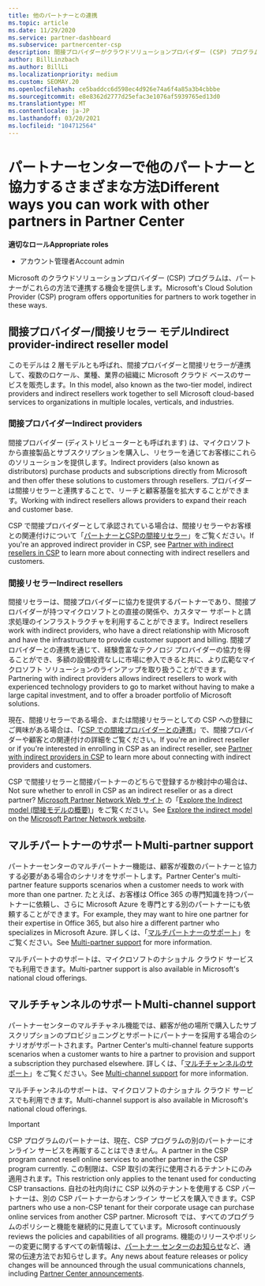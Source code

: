 ```yaml
---
title: 他のパートナーとの連携
ms.topic: article
ms.date: 11/29/2020
ms.service: partner-dashboard
ms.subservice: partnercenter-csp
description: 間接プロバイダーがクラウドソリューションプロバイダー (CSP) プログラムで間接リセラーと提携し、どのロールが適切かを判断する方法について説明します。
author: BillLinzbach
ms.author: BillLi
ms.localizationpriority: medium
ms.custom: SEOMAY.20
ms.openlocfilehash: ce5baddcc6d598ec4d926e74a6f4a85a3b4cbbbe
ms.sourcegitcommit: e8e8362d2777d25efac3e1076af5939765ed13d0
ms.translationtype: MT
ms.contentlocale: ja-JP
ms.lasthandoff: 03/20/2021
ms.locfileid: "104712564"
---
```

# <a name="different-ways-you-can-work-with-other-partners-in-partner-center"></a><span data-ttu-id="46e27-103">パートナーセンターで他のパートナーと協力するさまざまな方法</span><span class="sxs-lookup"><span data-stu-id="46e27-103">Different ways you can work with other partners in Partner Center</span></span>

<span data-ttu-id="46e27-104">**適切なロール**</span><span class="sxs-lookup"><span data-stu-id="46e27-104">**Appropriate roles**</span></span>

- <span data-ttu-id="46e27-105">アカウント管理者</span><span class="sxs-lookup"><span data-stu-id="46e27-105">Account admin</span></span>

<span data-ttu-id="46e27-106">Microsoft のクラウドソリューションプロバイダー (CSP) プログラムは、パートナーがこれらの方法で連携する機会を提供します。</span><span class="sxs-lookup"><span data-stu-id="46e27-106">Microsoft's Cloud Solution Provider (CSP) program offers opportunities for partners to work together in these ways.</span></span>

## <a name="indirect-provider-indirect-reseller-model"></a><span data-ttu-id="46e27-107">間接プロバイダー/間接リセラー モデル</span><span class="sxs-lookup"><span data-stu-id="46e27-107">Indirect provider-indirect reseller model</span></span>

<span data-ttu-id="46e27-108">このモデルは 2 層モデルとも呼ばれ、間接プロバイダーと間接リセラーが連携して、複数のロケール、業種、業界の組織に Microsoft クラウド ベースのサービスを販売します。</span><span class="sxs-lookup"><span data-stu-id="46e27-108">In this model, also known as the two-tier model, indirect providers and indirect resellers work together to sell Microsoft cloud-based services to organizations in multiple locales, verticals, and industries.</span></span>

### <a name="indirect-providers"></a><span data-ttu-id="46e27-109">間接プロバイダー</span><span class="sxs-lookup"><span data-stu-id="46e27-109">Indirect providers</span></span>

<span data-ttu-id="46e27-110">間接プロバイダー (ディストリビューターとも呼ばれます) は、マイクロソフトから直接製品とサブスクリプションを購入し、リセラーを通じてお客様にこれらのソリューションを提供します。</span><span class="sxs-lookup"><span data-stu-id="46e27-110">Indirect providers (also known as distributors) purchase products and subscriptions directly from Microsoft and then offer these solutions to customers through resellers.</span></span> <span data-ttu-id="46e27-111">プロバイダーは間接リセラーと連携することで、リーチと顧客基盤を拡大することができます。</span><span class="sxs-lookup"><span data-stu-id="46e27-111">Working with indirect resellers allows providers to expand their reach and customer base.</span></span>

<span data-ttu-id="46e27-112">CSP で間接プロバイダーとして承認されている場合は、間接リセラーやお客様との関連付けについて「[パートナーとCSPの間接リセラー](indirect-provider-tasks-in-partner-center.md)」をご覧ください。</span><span class="sxs-lookup"><span data-stu-id="46e27-112">If you're an approved indirect provider in CSP, see [Partner with indirect resellers in CSP](indirect-provider-tasks-in-partner-center.md) to learn more about connecting with indirect resellers and customers.</span></span>

### <a name="indirect-resellers"></a><span data-ttu-id="46e27-113">間接リセラー</span><span class="sxs-lookup"><span data-stu-id="46e27-113">Indirect resellers</span></span>

<span data-ttu-id="46e27-114">間接リセラーは、間接プロバイダーに協力を提供するパートナーであり、間接プロバイダーが持つマイクロソフトとの直接の関係や、カスタマー サポートと請求処理のインフラストラクチャを利用することができます。</span><span class="sxs-lookup"><span data-stu-id="46e27-114">Indirect resellers work with indirect providers, who have a direct relationship with Microsoft and have the infrastructure to provide customer support and billing.</span></span> <span data-ttu-id="46e27-115">間接プロバイダーとの連携を通じて、経験豊富なテクノロジ プロバイダーの協力を得ることができ、多額の設備投資なしに市場に参入できると共に、より広範なマイクロソフト ソリューションのラインアップを取り扱うことができます。</span><span class="sxs-lookup"><span data-stu-id="46e27-115">Partnering with indirect providers allows indirect resellers to work with experienced technology providers to go to market without having to make a large capital investment, and to offer a broader portfolio of Microsoft solutions.</span></span>

<span data-ttu-id="46e27-116">現在、間接リセラーである場合、または間接リセラーとしての CSP への登録にご興味がある場合は、「[CSP での間接プロバイダーとの連携](indirect-reseller-tasks-in-partner-center.md)」で、間接プロバイダーや顧客との関連付けの詳細をご覧ください。</span><span class="sxs-lookup"><span data-stu-id="46e27-116">If you're an indirect reseller or if you're interested in enrolling in CSP as an indirect reseller, see [Partner with indirect providers in CSP](indirect-reseller-tasks-in-partner-center.md) to learn more about connecting with indirect providers and customers.</span></span>

<span data-ttu-id="46e27-117">CSP で間接リセラーと間接パートナーのどちらで登録するか検討中の場合は、</span><span class="sxs-lookup"><span data-stu-id="46e27-117">Not sure whether to enroll in CSP as an indirect reseller or as a direct partner?</span></span> <span data-ttu-id="46e27-118">[Microsoft Partner Network Web サイト](https://partner.microsoft.com) の「[Explore the Indirect model (間接モデルの概要)](https://partner.microsoft.com/cloud-solution-provider/indirect)」をご覧ください。</span><span class="sxs-lookup"><span data-stu-id="46e27-118">See [Explore the indirect model](https://partner.microsoft.com/cloud-solution-provider/indirect) on the [Microsoft Partner Network website](https://partner.microsoft.com).</span></span>

## <a name="multi-partner-support"></a><span data-ttu-id="46e27-119">マルチパートナーのサポート</span><span class="sxs-lookup"><span data-stu-id="46e27-119">Multi-partner support</span></span>

<span data-ttu-id="46e27-120">パートナーセンターのマルチパートナー機能は、顧客が複数のパートナーと協力する必要がある場合のシナリオをサポートします。</span><span class="sxs-lookup"><span data-stu-id="46e27-120">Partner Center's multi-partner feature supports scenarios when a customer needs to work with more than one partner.</span></span> <span data-ttu-id="46e27-121">たとえば、お客様は Office 365 の専門知識を持つパートナーに依頼し、さらに Microsoft Azure を専門とする別のパートナーにも依頼することができます。</span><span class="sxs-lookup"><span data-stu-id="46e27-121">For example, they may want to hire one partner for their expertise in Office 365, but also hire a different partner who specializes in Microsoft Azure.</span></span> <span data-ttu-id="46e27-122">詳しくは、「[マルチパートナーのサポート](multipartner.md)」をご覧ください。</span><span class="sxs-lookup"><span data-stu-id="46e27-122">See [Multi-partner support](multipartner.md) for more information.</span></span>

<span data-ttu-id="46e27-123">マルチパートナのサポートは、マイクロソフトのナショナル クラウド サービスでも利用できます。</span><span class="sxs-lookup"><span data-stu-id="46e27-123">Multi-partner support is also available in Microsoft's national cloud offerings.</span></span>

## <a name="multi-channel-support"></a><span data-ttu-id="46e27-124">マルチチャンネルのサポート</span><span class="sxs-lookup"><span data-stu-id="46e27-124">Multi-channel support</span></span>

<span data-ttu-id="46e27-125">パートナーセンターのマルチチャネル機能では、顧客が他の場所で購入したサブスクリプションのプロビジョニングとサポートにパートナーを採用する場合のシナリオがサポートされます。</span><span class="sxs-lookup"><span data-stu-id="46e27-125">Partner Center's multi-channel feature supports scenarios when a customer wants to hire a partner to provision and support a subscription they purchased elsewhere.</span></span> <span data-ttu-id="46e27-126">詳しくは、「[マルチチャンネルのサポート](multichannel.md)」をご覧ください。</span><span class="sxs-lookup"><span data-stu-id="46e27-126">See [Multi-channel support](multichannel.md) for more information.</span></span>

<span data-ttu-id="46e27-127">マルチチャンネルのサポートは、マイクロソフトのナショナル クラウド サービスでも利用できます。</span><span class="sxs-lookup"><span data-stu-id="46e27-127">Multi-channel support is also available in Microsoft's national cloud offerings.</span></span>

> [!IMPORTANT]  
> <span data-ttu-id="46e27-128">CSP プログラムのパートナーは、現在、CSP プログラムの別のパートナーにオンライン サービスを再販することはできません。</span><span class="sxs-lookup"><span data-stu-id="46e27-128">A partner in the CSP program cannot resell online services to another partner in the CSP program currently.</span></span> <span data-ttu-id="46e27-129">この制限は、CSP 取引の実行に使用されるテナントにのみ適用されます。</span><span class="sxs-lookup"><span data-stu-id="46e27-129">This restriction only applies to the tenant used for conducting CSP transactions.</span></span> <span data-ttu-id="46e27-130">自社の社内向けに CSP 以外のテナントを使用する CSP パートナーは、別の CSP パートナーからオンライン サービスを購入できます。</span><span class="sxs-lookup"><span data-stu-id="46e27-130">CSP partners who use a non-CSP tenant for their corporate usage can purchase online services from another CSP partner.</span></span> <span data-ttu-id="46e27-131">Microsoft では、すべてのプログラムのポリシーと機能を継続的に見直してています。</span><span class="sxs-lookup"><span data-stu-id="46e27-131">Microsoft continuously reviews the policies and capabilities of all programs.</span></span> <span data-ttu-id="46e27-132">機能のリリースやポリシーの変更に関するすべての新情報は、[パートナー センターのお知らせ](announcements/index.md)など、通常の伝達方法でお知らせします。</span><span class="sxs-lookup"><span data-stu-id="46e27-132">Any news about feature releases or policy changes will be announced through the usual communications channels, including [Partner Center announcements](announcements/index.md).</span></span>
